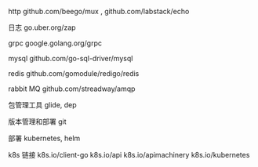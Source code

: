 http
github.com/beego/mux ,
github.com/labstack/echo	

日志
go.uber.org/zap


grpc
google.golang.org/grpc


mysql
github.com/go-sql-driver/mysql


redis
github.com/gomodule/redigo/redis


rabbit MQ
github.com/streadway/amqp


包管理工具
glide, dep	

版本管理和部署
git	

部署
kubernetes, helm	

k8s 链接
k8s.io/client-go
k8s.io/api
k8s.io/apimachinery
k8s.io/kubernetes	




